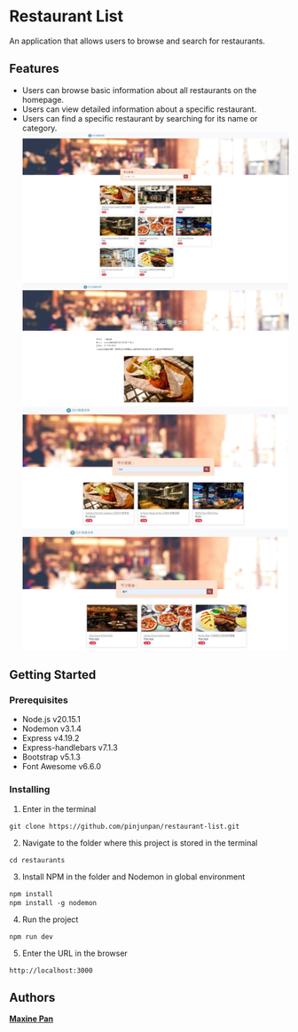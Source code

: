 # Restaurant List
An application that allows users to browse and search for restaurants.
## Features
+ Users can browse basic information about all restaurants on the homepage.
+ Users can view detailed information about a specific restaurant.
+ Users can find a specific restaurant by searching for its name or category.
![image](https://github.com/pinjunpan/restaurant-list/blob/main/public/images/home.png)
![image](https://github.com/pinjunpan/restaurant-list/blob/main/public/images/detail.png)
![image](https://github.com/pinjunpan/restaurant-list/blob/main/public/images/search_name.png)
![image](https://github.com/pinjunpan/restaurant-list/blob/main/public/images/search_category.png)
## Getting Started
### Prerequisites
+ Node.js v20.15.1
+ Nodemon v3.1.4
+ Express v4.19.2
+ Express-handlebars v7.1.3
+ Bootstrap v5.1.3
+ Font Awesome v6.6.0
### Installing
1. Enter in the terminal
```
git clone https://github.com/pinjunpan/restaurant-list.git
```
2. Navigate to the folder where this project is stored in the terminal
```
cd restaurants
```
3. Install NPM in the folder and Nodemon in global environment
```
npm install
npm install -g nodemon
```
4. Run the project
```
npm run dev
```
5. Enter the URL in the browser
```
http://localhost:3000
```
## Authors
[**Maxine Pan**](https://github.com/pinjunpan)
